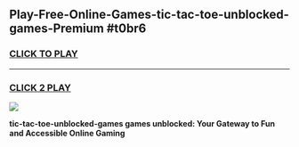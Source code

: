 
## Play-Free-Online-Games-tic-tac-toe-unblocked-games-Premium #t0br6
<h3>
<a href="https://premium.freeplayer.one?title=tic-tac-toe-unblocked-games&ref=8M">CLICK TO PLAY</a></h3>
<hr>

<h3>
<a href="https://premium.freeplayer.one?title=tic-tac-toe-unblocked-games&ref=8M">CLICK 2 PLAY</a>
  
</h3>

<a href="https://premium.freeplayer.one?title=tic-tac-toe-unblocked-games&ref=8M"><img src="https://clearcache.store/games.png"></a>


**tic-tac-toe-unblocked-games games unblocked: Your Gateway to Fun and Accessible Online Gaming**
